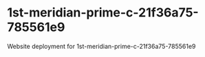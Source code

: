 # 1st-meridian-prime-c-21f36a75-785561e9
Website deployment for 1st-meridian-prime-c-21f36a75-785561e9
